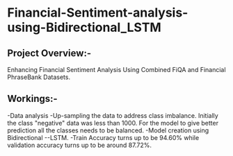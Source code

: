 # Financial-Sentiment-analysis-using-Bidirectional_LSTM

## Project Overview:-  
Enhancing Financial Sentiment Analysis Using Combined FiQA and Financial PhraseBank Datasets.

## Workings:-
-Data analysis
-Up-sampling the data to address class imbalance. Initially the class "negative" data was less than 1000. For the model to give better prediction all the classes needs to be balanced.
-Model creation using Bidirectional --LSTM.
-Train Accuracy turns up to be 94.60% while validation accuracy turns up to be around 87.72%.
